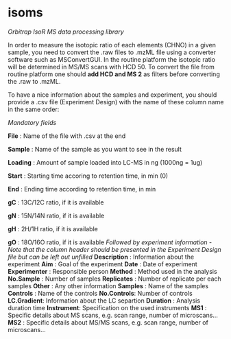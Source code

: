 # isoms
*Orbitrap IsoR MS data processing library*

In order to measure the isotopic ratio of each elements (CHNO) in a given sample, you need to convert the .raw files to .mzML file using a converter software such as MSConvertGUI. In the routine platform the isotopic ratio will be determined in MS/MS scans with HCD 50. To convert the file from routine platform one should __add HCD and MS 2__ as filters before converting the .raw to .mzML.

To have a nice information about the samples and experiment, you should provide a .csv file (Experiment Design) with the name of these column name in the same order:

_Mandatory fields_

__File__ : Name of the file with .csv at the end

__Sample__ : Name of the sample as you want to see in the result

__Loading__ : Amount of sample loaded into LC-MS in ng (1000ng = 1ug)

__Start__ : Starting time accoring to retention time, in min (0)

__End__ : Ending time according to retention time, in min

__gC__ : 13C/12C ratio, if it is available

__gN__ : 15N/14N ratio, if it is available

__gH__ : 2H/1H ratio, if it is available

__gO__ : 18O/16O ratio, if it is available
_Followed by experiment information - Note that the column header should be presented in the Experiment Design file but can be left out unfilled_
__Description__ : Information about the experiment
__Aim__ : Goal of the experiment
__Date__ : Date of experiment
__Experimenter__ : Responsible person
__Method__ : Method used in the analysis
__No.Sample__ : Number of samples
__Replicates__ : Number of replicate per each samples
__Other__ : Any other information
__Samples__ : Name of the samples
__Controls__ : Name of the controls
__No.Controls__: Number of controls
__LC.Gradient__: Information about the LC separtion
__Duration__ : Analysis duration time
__Instrument__: Specification on the used instruments
__MS1__ : Specific details about MS scans, e.g. scan range, number of microscans...
__MS2__ : Specific details about MS/MS scans, e.g. scan range, number of microscans...
